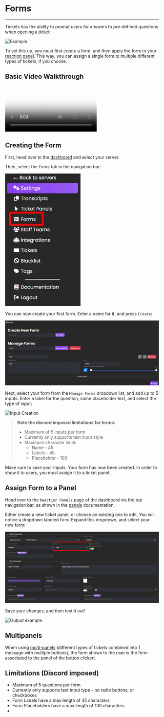 # Forms
***

Tickets has the ability to prompt users for answers to pre-defined questions when opening a ticket:

![Example](/img/forms/example.webp)

To set this up, you must first create a form, and then apply the form to your [reaction panel](../dashboard/reaction-panels.md). This way, you can assign a single form to multiple different types of tickets, if you choose.

## Basic Video Walkthrough
<video src="../vid/Forms.mp4" controls poster="../img/video_thumbnails/Thumbnail_Forms.webp"></video>

## Creating the Form
First, head over to the [dashboard](https://dashboard.ticketsbot.net) and select your server.

Then, select the `Forms` tab in the navigation bar:

![Navbar select](../img/forms/forms_navbar.webp)

You can now create your first form. Enter a name for it, and press `Create`:

![Form Creation](../img/forms/create.webp)

Next, select your form from the `Manage Forms` dropdown list, and add up to 5 inputs. Enter a label for the question, some placeholder text, and select the type of input:

![Input Creation](../img/forms/inputs.webp)

> **Note the discord imposed limitations for forms:**
> - Maximum of 5 inputs per form
> - Currently only supports text input style
> - Maximum character limits
>   - Name - 45
>   - Labels - 45
>   - Placeholder - 100

Make sure to save your inputs.
Your form has now been created. In order to show it to users, you must assign it to a ticket panel.

## Assign Form to a Panel
Head over to the `Reaction Panels` page of the dashboard via the top navigation bar, as shown in the [panels](../setup/panels.md) documentation.

Either create a new ticket panel, or choose an existing one to edit. You will notice a dropdown labeled `Form`. Expand this dropdown, and select your new form:

![Form assignment](../img/forms/assignment.webp)

Save your changes, and then test it out!

![Output example](../img/forms/output.webp)

## Multipanels
When using [multi-panels](./multipanels.md) (different types of tickets combined into 1 message with multiple buttons), the form shown to the user is the form associated to the panel of the button clicked.

## Limitations (Discord imposed)
- Maximum of 5 questions per form
- Currently only supports text input type - no radio buttons, or checkboxes
- Form Labels have a max length of 45 characters
- Form Placeholders have a max length of 100 characters
- 